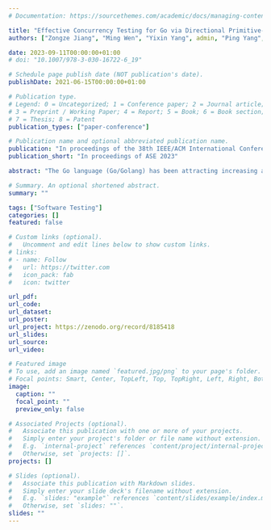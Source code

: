```yaml
---
# Documentation: https://sourcethemes.com/academic/docs/managing-content/

title: "Effective Concurrency Testing for Go via Directional Primitive-constrained Interleaving Exploration"
authors: ["Zongze Jiang", "Ming Wen", "Yixin Yang", admin, "Ping Yang", "Hai Jin"]

date: 2023-09-11T00:00:00+01:00
# doi: "10.1007/978-3-030-16722-6_19"

# Schedule page publish date (NOT publication's date).
publishDate: 2021-06-15T00:00:00+01:00

# Publication type.
# Legend: 0 = Uncategorized; 1 = Conference paper; 2 = Journal article;
# 3 = Preprint / Working Paper; 4 = Report; 5 = Book; 6 = Book section;
# 7 = Thesis; 8 = Patent
publication_types: ["paper-conference"]

# Publication name and optional abbreviated publication name.
publication: "In proceedings of the 38th IEEE/ACM International Conference on Automated Software Engineering (ASE 2023)"
publication_short: "In proceedings of ASE 2023"

abstract: "The Go language (Go/Golang) has been attracting increasing attention from the industry in recent years due to its straightforward syntax, strong concurrency support, and ease of deployment. This programming language encourages developers to use channel-based concurrency, which simplifies development. Unfortunately, it also introduces new concurrency problems that differ from those caused by the mechanism of shared memory concurrency. Despite this, there are only few works that aim to detect these Go-specific concurrency issues. Even state-of-the-art testing tools will miss critical concurrent bugs that require fine-grained and effective interleaving exploration.\n\nThis paper presents GoPie, a novel testing approach for detecting Go concurrent bugs through primitive-constrained interleaving exploration. GoPie utilizes execution histories to identify new interleavings instead of relying on exhaustive exploration or random scheduling. To evaluate its effectiveness, we applied GoPie on existing benchmarks and large-scale open-source projects. Results show that GoPie can effectively explore concurrent interleavings and detect significantly more bugs in the benchmark. Furthermore, it uncovered 11 unique previously unknown concurrent bugs, and 9 of which have been confirmed."

# Summary. An optional shortened abstract.
summary: ""

tags: ["Software Testing"]
categories: []
featured: false

# Custom links (optional).
#   Uncomment and edit lines below to show custom links.
# links:
# - name: Follow
#   url: https://twitter.com
#   icon_pack: fab
#   icon: twitter

url_pdf:
url_code:
url_dataset:
url_poster:
url_project: https://zenodo.org/record/8185418
url_slides:
url_source:
url_video:

# Featured image
# To use, add an image named `featured.jpg/png` to your page's folder. 
# Focal points: Smart, Center, TopLeft, Top, TopRight, Left, Right, BottomLeft, Bottom, BottomRight.
image:
  caption: ""
  focal_point: ""
  preview_only: false

# Associated Projects (optional).
#   Associate this publication with one or more of your projects.
#   Simply enter your project's folder or file name without extension.
#   E.g. `internal-project` references `content/project/internal-project/index.md`.
#   Otherwise, set `projects: []`.
projects: []

# Slides (optional).
#   Associate this publication with Markdown slides.
#   Simply enter your slide deck's filename without extension.
#   E.g. `slides: "example"` references `content/slides/example/index.md`.
#   Otherwise, set `slides: ""`.
slides: ""
---
```

